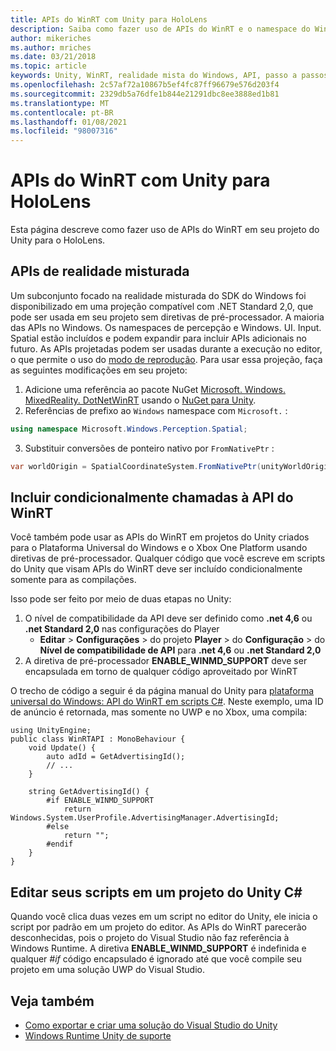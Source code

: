 ```yaml
---
title: APIs do WinRT com Unity para HoloLens
description: Saiba como fazer uso de APIs do WinRT e o namespace do Windows em seus projetos de realidade mista do Unity para o HoloLens.
author: mikeriches
ms.author: mriches
ms.date: 03/21/2018
ms.topic: article
keywords: Unity, WinRT, realidade mista do Windows, API, passo a passos, headset de realidade misturada, headset da realidade mista do Windows, headset da realidade virtual, APIs de realidade misturada
ms.openlocfilehash: 2c57af72a10867b5ef4fc87ff96679e576d203f4
ms.sourcegitcommit: 2329db5a76dfe1b844e21291dbc8ee3888ed1b81
ms.translationtype: MT
ms.contentlocale: pt-BR
ms.lasthandoff: 01/08/2021
ms.locfileid: "98007316"
---
```

# <a name="winrt-apis-with-unity-for-hololens"></a>APIs do WinRT com Unity para HoloLens

Esta página descreve como fazer uso de APIs do WinRT em seu projeto do Unity para o HoloLens.

## <a name="mixed-reality-apis"></a>APIs de realidade misturada

Um subconjunto focado na realidade misturada do SDK do Windows foi disponibilizado em uma projeção compatível com .NET Standard 2,0, que pode ser usada em seu projeto sem diretivas de pré-processador. A maioria das APIs no Windows. Os namespaces de percepção e Windows. UI. Input. Spatial estão incluídos e podem expandir para incluir APIs adicionais no futuro. As APIs projetadas podem ser usadas durante a execução no editor, o que permite o uso do [modo de reprodução](https://docs.microsoft.com//windows/mixed-reality/unity-play-mode). Para usar essa projeção, faça as seguintes modificações em seu projeto:

1) Adicione uma referência ao pacote NuGet [Microsoft. Windows. MixedReality. DotNetWinRT](https://www.nuget.org/packages/Microsoft.Windows.MixedReality.DotNetWinRT) usando o [NuGet para Unity](https://github.com/GlitchEnzo/NuGetForUnity).
2) Referências de prefixo ao `Windows` namespace com `Microsoft.` :
```cs
using namespace Microsoft.Windows.Perception.Spatial;
```
3) Substituir conversões de ponteiro nativo por `FromNativePtr` :
```cs
var worldOrigin = SpatialCoordinateSystem.FromNativePtr(unityWorldOriginPtr);
```

## <a name="conditionally-include-winrt-api-calls"></a>Incluir condicionalmente chamadas à API do WinRT

Você também pode usar as APIs do WinRT em projetos do Unity criados para o Plataforma Universal do Windows e o Xbox One Platform usando diretivas de pré-processador. Qualquer código que você escreve em scripts do Unity que visam APIs do WinRT deve ser incluído condicionalmente somente para as compilações. 

Isso pode ser feito por meio de duas etapas no Unity:
1) O nível de compatibilidade da API deve ser definido como **.net 4,6** ou **.net Standard 2,0** nas configurações do Player
    - **Editar**  >  **Configurações**  >  do projeto **Player**  >  do **Configuração**  >  do **Nível de compatibilidade de API** para **.net 4,6** ou **.net Standard 2,0**
2) A diretiva de pré-processador **ENABLE_WINMD_SUPPORT** deve ser encapsulada em torno de qualquer código aproveitado por WinRT

O trecho de código a seguir é da página manual do Unity para [plataforma universal do Windows: API do WinRT em scripts C#](https://docs.unity3d.com/Manual/windowsstore-scripts.html). Neste exemplo, uma ID de anúncio é retornada, mas somente no UWP e no Xbox, uma compila:

```
using UnityEngine;
public class WinRTAPI : MonoBehaviour {
    void Update() {
        auto adId = GetAdvertisingId();
        // ...
    }

    string GetAdvertisingId() {
        #if ENABLE_WINMD_SUPPORT
            return Windows.System.UserProfile.AdvertisingManager.AdvertisingId;
        #else
            return "";
        #endif
    }
}
```

## <a name="edit-your-scripts-in-a-unity-c-project"></a>Editar seus scripts em um projeto do Unity C#

Quando você clica duas vezes em um script no editor do Unity, ele inicia o script por padrão em um projeto do editor. As APIs do WinRT parecerão desconhecidas, pois o projeto do Visual Studio não faz referência à Windows Runtime. A diretiva **ENABLE_WINMD_SUPPORT** é indefinida e qualquer *#if* código encapsulado é ignorado até que você compile seu projeto em uma solução UWP do Visual Studio.

## <a name="see-also"></a>Veja também
* [Como exportar e criar uma solução do Visual Studio do Unity](exporting-and-building-a-unity-visual-studio-solution.md)
* [Windows Runtime Unity de suporte](https://docs.unity3d.com/Manual/IL2CPP-WindowsRuntimeSupport.html)
